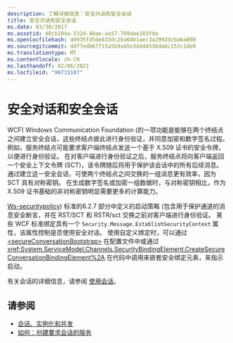 ```yaml
---
description: 了解详细信息：安全对话和安全会话
title: 安全对话和安全会话
ms.date: 03/30/2017
ms.assetid: 48cb104a-532d-40ae-aa57-769dae103fda
ms.openlocfilehash: dd935fd5de833dc2ba68b1aec3a2992dcba6a000
ms.sourcegitcommit: ddf7edb67715a5b9a45e3dd44536dabc153c1de0
ms.translationtype: MT
ms.contentlocale: zh-CN
ms.lasthandoff: 02/06/2021
ms.locfileid: "99733107"
---
```

# <a name="secure-conversations-and-secure-sessions"></a>安全对话和安全会话

WCF) Windows Communication Foundation (的一项功能是能够在两个终结点之间建立安全会话，这些终结点彼此进行身份验证，并同意加密和数字签名过程。 例如，服务终结点可能要求客户端终结点发送一个基于 X.509 证书的安全令牌，以便进行身份验证。 在对客户端进行身份验证之后，服务终结点将向客户端返回一个安全上下文令牌 (SCT)，该令牌随后将用于保护该会话中的所有后续消息。 通过建立这一安全会话，可使两个终结点之间交换的一组消息更有效率，因为 SCT 具有对称密钥。 在生成数字签名或加密一组数据时，与对称密钥相比，作为 X.509 证书基础的非对称密钥明显需要更多的计算能力。  
  
 [Ws-securitypolicy](https://docs.oasis-open.org/ws-sx/ws-securitypolicy/200702/ws-securitypolicy-1.2-spec-os.html)) 标准的6.2.7 部分中定义的启动策略 (包含用于保护通道的消息安全断言，并在 RST/SCT 和 RSTR/sct 交换之前对客户端进行身份验证。 某些 WCF 标准绑定具有一个 `Security.Message.EstablishSecurityContext` 属性，该属性控制是否使用安全对话。 使用自定义绑定时，可以通过 [\<secureConversationBootstrap>](../../configure-apps/file-schema/wcf/secureconversationbootstrap.md) 在配置文件中或通过 <xref:System.ServiceModel.Channels.SecurityBindingElement.CreateSecureConversationBindingElement%2A> 在代码中调用来嵌套安全绑定元素，来指示启动。  
  
 有关会话的详细信息，请参阅 [使用会话](../using-sessions.md)。  
  
## <a name="see-also"></a>请参阅

- [会话、实例化和并发](sessions-instancing-and-concurrency.md)
- [如何：创建要求会话的服务](how-to-create-a-service-that-requires-sessions.md)
